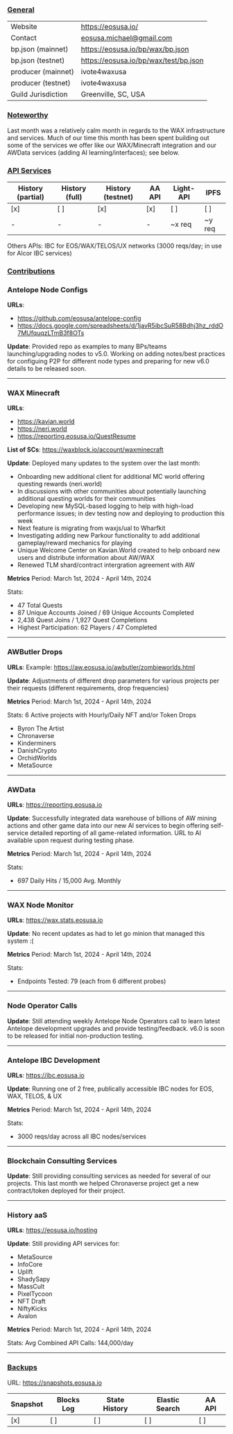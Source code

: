 ### <ins>General</ins>

|  |  |
| --- | --- |
| Website | https://eosusa.io/ |
| Contact | eosusa.michael@gmail.com |
| bp.json (mainnet) | https://eosusa.io/bp/wax/bp.json |
| bp.json (testnet) | https://eosusa.io/bp/wax/test/bp.json |
| producer (mainnet) | ivote4waxusa |
| producer (testnet) | ivote4waxusa |
| Guild Jurisdiction | Greenville, SC, USA |

### <ins>Noteworthy</ins>
Last month was a relatively calm month in regards to the WAX infrastructure and services.  Much of our time this month has been spent building out some of the services we offer like our WAX/Minecraft integration and our AWData services (adding AI learning/interfaces); see below.

### <ins>API Services</ins>

| History (partial) | History (full) | History (testnet) | AA API | Light-API  | IPFS |
|--------|--------|--------|--------|--------|--------|
| [x] | [ ] | [x] | [x] | [ ] | [ ] |  [ ] |
| - | - | - | - | ~x req |  ~y req |

Others APIs: IBC for EOS/WAX/TELOS/UX networks (3000 reqs/day; in use for Alcor IBC services)

### <ins>Contributions</ins>

### Antelope Node Configs

**URLs**: 
- https://github.com/eosusa/antelope-config
- https://docs.google.com/spreadsheets/d/1javR5ibcSuR58Bdhj3hz_rddO7MUfquqzLTmB3f8OTs

**Update**: 
Provided repo as examples to many BPs/teams launching/upgrading nodes to v5.0.  Working on adding notes/best practices for configuing P2P for different node types and preparing for new v6.0 details to be released soon.

---

### WAX Minecraft

**URLs**: 
- https://kavian.world
- https://neri.world
- https://reporting.eosusa.io/QuestResume

**List of SCs**: https://waxblock.io/account/waxminecraft

**Update**: 
Deployed many updates to the system over the last month:
- Onboarding new additional client for additional MC world offering questing rewards (neri.world)
- In discussions with other communities about potentially launching additional questing worlds for their communities
- Developing new MySQL-based logging to help with high-load performance issues; in dev testing now and deploying to production this week
- Next feature is migrating from waxjs/ual to Wharfkit
- Investigating adding new Parkour functionality to add additional gameplay/reward mechanics for playing
- Unique Welcome Center on Kavian.World created to help onboard new users and distribute information about AW/WAX
- Renewed TLM shard/contract intergration agreement with AW

**Metrics**
Period: March 1st, 2024 - April 14th, 2024

Stats:
- 47 Total Quests
- 87 Unique Accounts Joined / 69 Unique Accounts Completed
- 2,438 Quest Joins / 1,927 Quest Completions
- Highest Participation: 62 Players / 47 Completed

---

### AWButler Drops

**URLs**: Example: https://aw.eosusa.io/awbutler/zombieworlds.html

**Update**: 
Adjustments of different drop parameters for various projects per their requests (different requirements, drop frequencies)

**Metrics**
Period: March 1st, 2024 - April 14th, 2024

Stats:
6 Active projects with Hourly/Daily NFT and/or Token Drops
- Byron The Artist
- Chronaverse
- Kinderminers
- DanishCrypto
- OrchidWorlds
- MetaSource

---

### AWData

**URLs**: https://reporting.eosusa.io

**Update**: 
Successfully integrated data warehouse of billions of AW mining actions and other game data into our new AI services to begin offering self-service detailed reporting of all game-related information.  URL to AI available upon request during testing phase.

**Metrics**
Period: March 1st, 2024 - April 14th, 2024

Stats:
- 697 Daily Hits / 15,000 Avg. Monthly

---

### WAX Node Monitor

**URLs**: https://wax.stats.eosusa.io

**Update**: 
No recent updates as had to let go minion that managed this system :(

**Metrics**
Period: March 1st, 2024 - April 14th, 2024

Stats:
- Endpoints Tested: 79 (each from 6 different probes)

---

### Node Operator Calls

**Update**: 
Still attending weekly Antelope Node Operators call to learn latest Antelope development upgrades and provide testing/feedback.  v6.0 is soon to be released for initial non-production testing.

---

### Antelope IBC Development

**URLs**: https://ibc.eosusa.io

**Update**: 
Running one of 2 free, publically accessible IBC nodes for EOS, WAX, TELOS, & UX

**Metrics**
Period: March 1st, 2024 - April 14th, 2024

Stats:
- 3000 reqs/day across all IBC nodes/services

---

### Blockchain Consulting Services

**Update**: 
Still providing consulting services as needed for several of our projects.  This last month we helped Chronaverse project get a new contract/token deployed for their project.

---

### History aaS

**URLs**: https://eosusa.io/hosting

**Update**: 
Still providing API services for:
- MetaSource
- InfoCore
- Uplift
- ShadySapy
- MassCult
- PixelTycoon
- NFT Draft
- NiftyKicks
- Avalon

**Metrics**
Period: March 1st, 2024 - April 14th, 2024

Stats:
Avg Combined API Calls: 144,000/day

---

### <ins>Backups </ins>
URL: https://snapshots.eosusa.io

| Snapshot | Blocks Log | State History | Elastic Search | AA API |
|--------|--------|--------|--------|--------|
| [x] | [ ] | [ ] | [ ] | [ ] |

